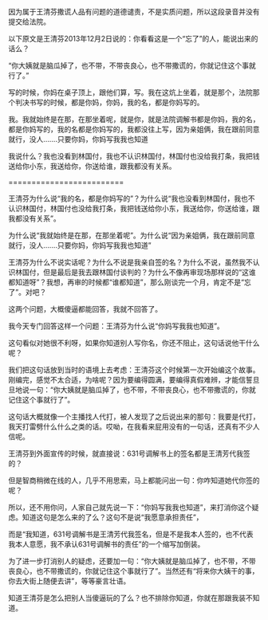 因为属于王清芬撒谎人品有问题的道德谴责，不是实质问题，所以这段录音并没有提交给法院。


以下原文是王清芬2013年12月2日说的：你看看这是一个“忘了”的人，能说出来的话么？

“你大姨就是脑瓜掉了，也不带，不带丧良心，也不带撒谎的，你就记住这个事就行了。”

写的时候，你妈在桌子顶上，跟他们算，写。我在这炕上坐着，就是那个，法院那个判决书写的时候，都是你妈，你妈，我的名，都是你妈写的。

我。我就始终是在那，在那坐着呢，就是你，就是法院调解书都是你妈，我的名，都是你妈写的，我的名都是你妈写的，我都没往上写，因为亲姐俩，我在跟前同意就行，没人…….只要你妈，你妈写我我也知道

我说什么？我也没看到林国付，我也不认识林国付，林国付也没给我打条，我把钱送给你小东，我送给你，你送给谁，跟我都没有关系。


=========================

王清芬为什么说“我的名，都是你妈写的”？为什么说“我也没看到林国付，我也不认识林国付，林国付也没给我打条，我把钱送给你小东，我送给你，你送给谁，跟我都没有关系”。

为什么说“我就始终是在那，在那坐着呢”。为什么说“因为亲姐俩，我在跟前同意就行，没人…….只要你妈，你妈写我我也知道”

王清芬为什么不说实话呢？为什么不说是我亲自签的名？为什么不说，虽然我不认识林国付，但是最后是我去跟林国付谈判的？为什么不像再审现场那样说的“这谁都知道呀”？我想，再审的时候都“谁都知道”，那么刚谈完一个月，肯定不是“忘了”。对吧？

这两个问题，大概傻逼都能回答，我就不回答了。

我今天专门回答这样一个问题：王清芬为什么说“你妈写我我也知道”。

这句看似对她很不利呀，如果你知道别人写你名，你还不阻止，这句话说他干什么呢？

我们把这句话放到当时的语境上去考虑：王清芬这个时候第一次开始编这个故事。刚编完，感觉不太合适，为啥呢？因为要编得圆满，要编得真假难辨，才能信誓旦旦地说一句：“你大姨就是脑瓜掉了，也不带，不带丧良心，也不带撒谎的，你就记住这个事就行了”。

这句话大概就像一个主播找人代打，被人发现了之后说出来的那句：我要是代打，我天打雷劈什么什么之类的话。哎呦，在我看来屁用没有的一句话，还真有不少人信呢。

王清芬到外面宣传的时候，就直接说：631号调解书上的签名都是王清芳代我签的？

但是智商稍微在线的人，几乎不用思索，马上都能问出一句：你咋知道她代你签的呢？

所以，还不用你问，人家自己就先说一下：“你妈写我我也知道”，来打消你这个疑虑。知道这句是怎么来的了么？这句不是说“我愿意承担责任”，

而是“我知道，631号调解书是王清芳代我签名，但是不是我本人签的，也不代表我本人意愿，我不承认631号调解书的责任”的一个缩写加倒装。

为了进一步打消别人的疑虑，还要加一句：“你大姨就是脑瓜掉了，也不带，不带丧良心，也不带撒谎的，你就记住这个事就行了”。当然还有“将来你大姨干的事，你去大街上随便去讲”，等等豪言壮语。

知道王清芬是怎么把别人当傻逼玩的了么？也不排除你知道，你就在那跟我装不知道。

